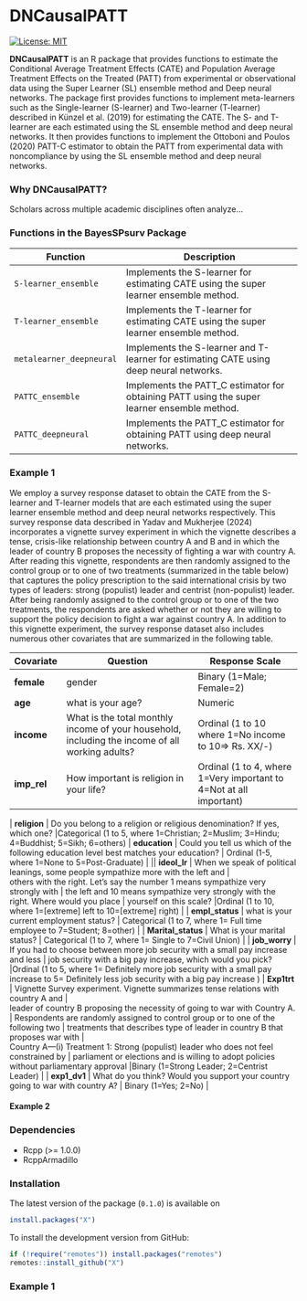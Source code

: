 
<!-- README.md is generated from README.Rmd. Please edit that file -->

# DNCausalPATT

<!-- badges: start -->


[![License:
MIT](https://img.shields.io/badge/License-MIT-yellow.svg)](https://opensource.org/licenses/MIT)

<!-- badges: end -->

**DNCausalPATT** is an R package that provides functions to estimate the Conditional Average Treatment Effects (CATE) 
and Population Average Treatment Effects on the Treated (PATT) from experimental or observational data using the 
Super Learner (SL) ensemble method and Deep neural networks. The package first provides functions to implement meta-learners
such as the Single-learner (S-learner) and Two-learner (T-learner) described in Künzel et al. (2019) for estimating the CATE.
The S- and T-learner are each estimated using the SL ensemble method and deep neural networks. It then provides functions to 
implement the Ottoboni and Poulos (2020) PATT-C estimator to obtain the PATT from experimental data with noncompliance by using 
the SL ensemble method and deep neural networks.    

### Why DNCausalPATT?

Scholars across multiple academic disciplines often analyze...

### Functions in the BayesSPsurv Package

| Function                | Description                                                                                |
|-------------------------|--------------------------------------------------------------------------------------------|
| `S-learner_ensemble`    | Implements the S-learner for estimating CATE using the super learner ensemble method.      |
| `T-learner_ensemble`    | Implements the T-learner for estimating CATE using the super learner ensemble method.      |
| `metalearner_deepneural`| Implements the S-learner and T-learner for estimating CATE using deep neural networks.     |
| `PATTC_ensemble`        | Implements the PATT_C estimator for obtaining PATT using the super learner ensemble method.|
| `PATTC_deepneural`      | Implements the PATT_C estimator for obtaining PATT using deep neural networks.             |


### Example 1

We employ a survey response dataset to obtain the CATE from the S-learner and T-learner models that are each estimated using the
super learner ensemble method and deep neural networks respectively. This survey response data described in Yadav and Mukherjee (2024) incorporates 
a vignette survey experiment in which the vignette describes a tense, crisis-like relationship between country A and B and in which the leader of 
country B proposes the necessity of fighting a war with country A. After reading this vignette, respondents are then randomly assigned to the control group 
or to one of two treatments (summarized in the table below) that captures the policy prescription to the said international crisis by two types of leaders: 
strong (populist) leader and centrist (non-populist) leader. After being randomly assigned to the control group or to one of the two treatments, the respondents are 
asked whether or not they are willing to support the policy decision to fight a war against country A. In addition to this vignette experiment, the survey response 
dataset also includes numerous other covariates that are summarized in the following table.    

| **Covariate**     | **Question**                                                                              |   **Response Scale**                |                        
| ------------------| ----------------------------------------------------------------------------------------- |-------------------------------------|
| **female**        | gender                                                                                         | Binary (1=Male; Female=2)           |
| **age**           | what is your age?                                                                              | Numeric                  |
| **income**        | What is the total monthly income of your household, including the income of all working adults?|Ordinal (1 to 10 where 1=No income to 10=> Rs. XX/-)|                     
| **imp_rel**       | How important is religion in your life?                                                   |Ordinal (1 to 4, where 1=Very important to 4=Not at all important)|

| **religion**      | Do you belong to a religion or religious denomination? If yes, which one?                 |Categorical (1 to 5, where 1=Christian; 2=Muslim; 3=Hindu; 4=Buddhist; 5=Sikh; 6=others)
| **education**     | Could you tell us which of the following education level best matches your 
                      education?                                                                                |   Ordinal (1-5, where 1=None to 5=Post-Graduate) |
|| **ideol_lr**      |  When we speak of political leanings, some people sympathize more with the left and      |   
                       others with the right. Let’s say the number 1 means sympathize very strongly with        |
                       the left and 10 means sympathize very strongly with the right. Where would you place     |
                       yourself on this scale?                                                                  |Ordinal (1 to 10, where 1=[extreme] left to 10=[extreme] right) |
| **empl_status**     | what is your current employment status?                                                 | Categorical (1 to 7, where 1= Full time employee to 7=Student; 8=other) |
| **Marital_status**  | What is your marital status?                                                            | Categorical (1 to 7, where 1= Single to 7=Civil Union)         |
| **job_worry**       |  If you had to choose between more job security with a small pay increase and less       |
                        job security with a big pay increase, which would you pick?                              |Ordinal (1 to 5, where 1= Definitely more job security with a small pay 
                        increase to 5= Definitely less job security with a big pay increase )
| **Exp1trt**        |  Vignette Survey experiment. Vignette summarizes tense relations with country A and       |  
                        leader of country B proposing the necessity of going to war with Country A.              |
                        Respondents are randomly assigned to control group or to one of the following two        |
                        treatments that describes type of leader in country B that proposes war with             |  
                        Country A—(i) Treatment 1: Strong (populist) leader who does not feel constrained by     |
                        parliament or elections and is willing to adopt policies without parliamentary approval  |Binary (1=Strong Leader; 2=Centrist Leader)        |
| **exp1_dv1**       |  What do you think? Would you support your country going to war with country A?           | Binary (1=Yes; 2=No) |

#### Example 2

### Dependencies

-   Rcpp (&gt;= 1.0.0)
-   RcppArmadillo


### Installation

The latest version of the package (`0.1.0`) is available on 

``` r
install.packages("X")
```

To install the development version from GitHub:

``` r
if (!require("remotes")) install.packages("remotes")
remotes::install_github("X")
```

### Example 1
